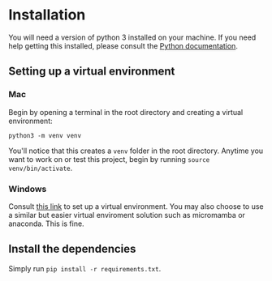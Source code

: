 # Installation

You will need a version of python 3 installed on your machine. If you need help getting this installed, please consult the [Python documentation](https://www.python.org/downloads/).

## Setting up a virtual environment

### Mac

Begin by opening a terminal in the root directory and creating a virtual environment:

```
python3 -m venv venv
```

You'll notice that this creates a `venv` folder in the root directory. Anytime you want to work on or test this project, begin by running `source venv/bin/activate`.

### Windows

Consult [this link](https://mothergeo-py.readthedocs.io/en/latest/development/how-to/venv-win.html#where-is-python) to set up a virtual environment. You may also choose to use a similar but easier virtual enviroment solution such as micromamba or anaconda. This is fine.

## Install the dependencies

Simply run `pip install -r requirements.txt`.
